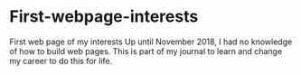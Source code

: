 # First-webpage-interests
First web page of my interests
Up until November 2018, I had no knowledge of how to build web pages.
This is part of my journal to learn and change my career to do this for life.
